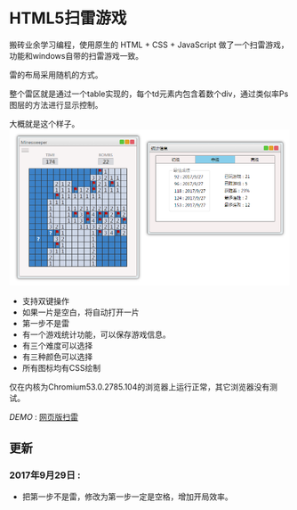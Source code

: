 # HTML5扫雷游戏

搬砖业余学习编程，使用原生的 HTML + CSS + JavaScript 做了一个扫雷游戏，功能和windows自带的扫雷游戏一致。

雷的布局采用随机的方式。

整个雷区就是通过一个table实现的，每个td元素内包含着数个div，通过类似率Ps图层的方法进行显示控制。

大概就是这个样子。
![pic001](https://github.com/zhangxiaoleipy/Minesweeper/blob/master/Screenshots/pic001.PNG)

* 支持双键操作
* 如果一片是空白，将自动打开一片
* 第一步不是雷
* 有一个游戏统计功能，可以保存游戏信息。
* 有三个难度可以选择
* 有三种颜色可以选择
* 所有图标均有CSS绘制

仅在内核为Chromium53.0.2785.104的浏览器上运行正常，其它浏览器没有测试。

*DEMO* : [网页版扫雷](https://zhangxiaoleipy.github.io/%E7%BD%91%E9%A1%B5%E7%89%88%E6%89%AB%E9%9B%B7/main.html)

## 更新

### 2017年9月29日 :

* 把第一步不是雷，修改为第一步一定是空格，增加开局效率。





